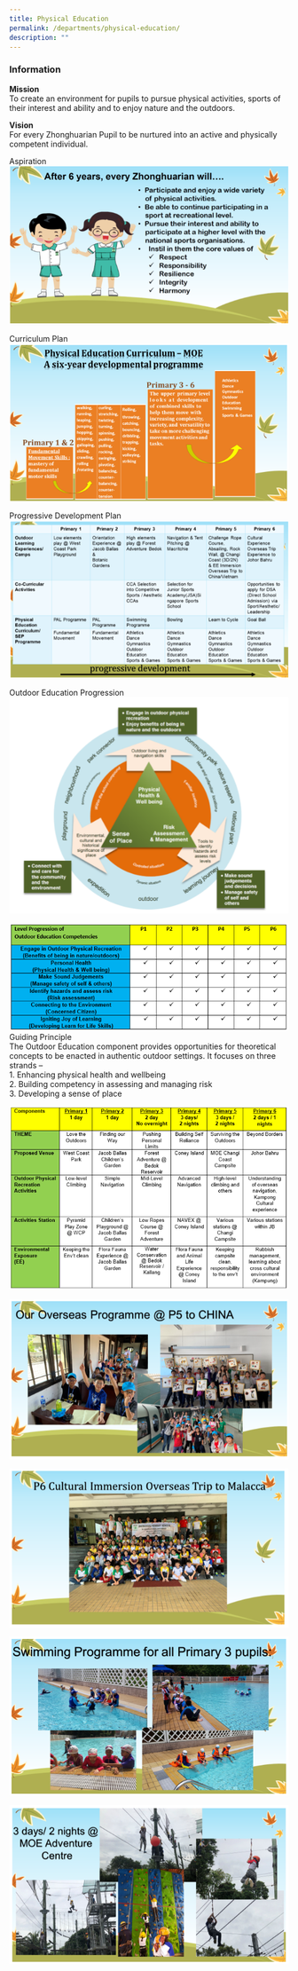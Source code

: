 ```yaml
---
title: Physical Education
permalink: /departments/physical-education/
description: ""
---
```

### **Information**
**Mission**
<br>To create an environment for pupils to pursue physical activities, sports of their interest and ability and to enjoy nature and the outdoors.

**Vision**
<br>For every Zhonghuarian Pupil to be nurtured into an active and physically competent individual. 

Aspiration
![](/images/PE-Pic%201.png)

Curriculum Plan
![](/images/PE-Pic%202.png)

Progressive Development Plan
![](/images/PE-Pic%203.png)

Outdoor Education Progression
![](/images/PE%20-%20Pic%204.png)


![](/images/pe%20-%20july%20%202020-%20icon%20email-mrazman%20n%20mr%20ravi%20-%20pic%203.PNG)
<br>Guiding Principle
<br>The Outdoor Education component provides opportunities for theoretical concepts to be enacted in authentic outdoor settings. It focuses on three strands –
<br>1.  Enhancing physical health and wellbeing
<br>2. Building competency in assessing and managing risk
<br>3. Developing a sense of place

![](/images/pe%20-%20july%20%202020-%20icon%20email-mrazman%20n%20mr%20ravi%20-%20pic%202.PNG)

![](/images/PE-Pic%207.png)

![](/images/PE-Pic%208.png)

![](/images/PE-Pic%209.png)

![](/images/PE-Pic%2010.png)